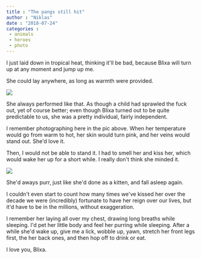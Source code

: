 ```yaml
---
title : "The pangs still hit"
author : "Niklas"
date : "2018-07-24"
categories : 
 - animals
 - heroes
 - photo
---
```


I just laid down in tropical heat, thinking it'll be bad, because Blixa will turn up at any moment and jump up me.

She could lay anywhere, as long as warmth were provided.

[![](https://niklasblog.com/wp-content/IMG_20180503_212618-1024x576.jpg)](https://niklasblog.com/wp-content/IMG_20180503_212618.jpg)

She always performed like that. As though a child had sprawled the fuck out, yet of course better; even though Blixa turned out to be quite predictable to us, she was a pretty individual, fairly independent.

I remember photographing here in the pic above. When her temperature would go from warm to hot, her skin would turn pink, and her veins would stand out. She'd love it.

Then, I would not be able to stand it. I had to smell her and kiss her, which would wake her up for a short while. I really don't think she minded it.

[![](https://niklasblog.com/wp-content/img_20180503_2049276926101921552600695-768x1024.jpg)](https://niklasblog.com/wp-content/img_20180503_2049276926101921552600695.jpg)

She'd aways purr, just like she'd done as a kitten, and fall asleep again.

I couldn't even start to count how many times we've kissed her over the decade we were (incredibly) fortunate to have her reign over our lives, but it'd have to be in the millions, without exaggeration.

I remember her laying all over my chest, drawing long breaths while sleeping. I'd pet her little body and feel her purring while sleeping. After a while she'd wake up, give me a lick, wobble up, yawn, stretch her front legs first, the her back ones, and then hop off to drink or eat.

I love you, Blixa.
